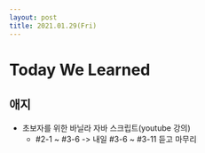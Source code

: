```yaml
---
layout: post
title: 2021.01.29(Fri)
---
```

# Today We Learned

## 애지

- 초보자를 위한 바닐라 자바 스크립트(youtube 강의)
    - #2-1 ~ #3-6 -> 내일 #3-6 ~ #3-11 듣고 마무리
